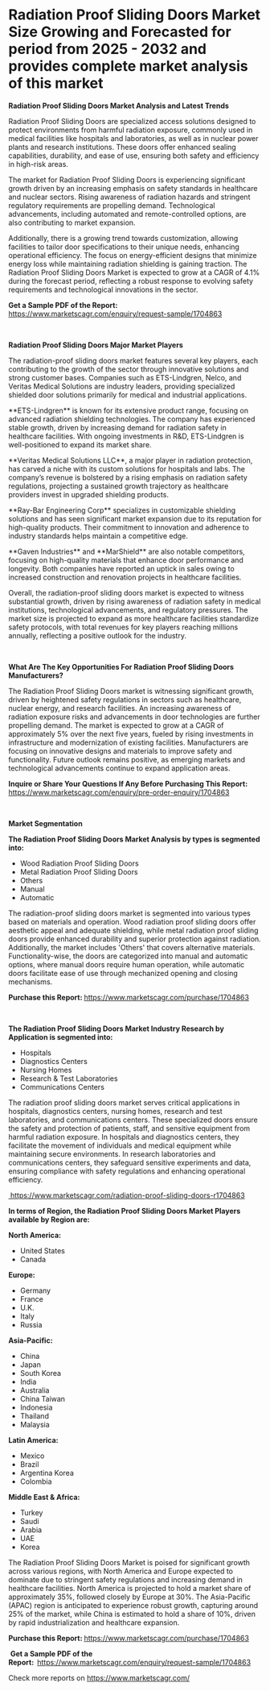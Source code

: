 <p><h1>Radiation Proof Sliding Doors Market Size Growing and Forecasted for period from 2025 - 2032 and provides complete market analysis of this market</h1></p><p><strong>Radiation Proof Sliding Doors Market Analysis and Latest Trends</strong></p>
<p><p>Radiation Proof Sliding Doors are specialized access solutions designed to protect environments from harmful radiation exposure, commonly used in medical facilities like hospitals and laboratories, as well as in nuclear power plants and research institutions. These doors offer enhanced sealing capabilities, durability, and ease of use, ensuring both safety and efficiency in high-risk areas.</p><p>The market for Radiation Proof Sliding Doors is experiencing significant growth driven by an increasing emphasis on safety standards in healthcare and nuclear sectors. Rising awareness of radiation hazards and stringent regulatory requirements are propelling demand. Technological advancements, including automated and remote-controlled options, are also contributing to market expansion.</p><p>Additionally, there is a growing trend towards customization, allowing facilities to tailor door specifications to their unique needs, enhancing operational efficiency. The focus on energy-efficient designs that minimize energy loss while maintaining radiation shielding is gaining traction. The Radiation Proof Sliding Doors Market is expected to grow at a CAGR of 4.1% during the forecast period, reflecting a robust response to evolving safety requirements and technological innovations in the sector.</p></p>
<p><strong>Get a Sample PDF of the Report:&nbsp;</strong> <a href="https://www.marketscagr.com/enquiry/request-sample/1704863?utm_campaign=2383&utm_medium=2&utm_source=Github&utm_content=ia&utm_term=27032025&utm_id=radiation-proof-sliding-doors">https://www.marketscagr.com/enquiry/request-sample/1704863</a></p>
<p>&nbsp;</p>
<p><strong>Radiation Proof Sliding Doors Major Market Players</strong></p>
<p><p>The radiation-proof sliding doors market features several key players, each contributing to the growth of the sector through innovative solutions and strong customer bases. Companies such as ETS-Lindgren, Nelco, and Veritas Medical Solutions are industry leaders, providing specialized shielded door solutions primarily for medical and industrial applications.</p><p>**ETS-Lindgren** is known for its extensive product range, focusing on advanced radiation shielding technologies. The company has experienced stable growth, driven by increasing demand for radiation safety in healthcare facilities. With ongoing investments in R&D, ETS-Lindgren is well-positioned to expand its market share.</p><p>**Veritas Medical Solutions LLC**, a major player in radiation protection, has carved a niche with its custom solutions for hospitals and labs. The company’s revenue is bolstered by a rising emphasis on radiation safety regulations, projecting a sustained growth trajectory as healthcare providers invest in upgraded shielding products.</p><p>**Ray-Bar Engineering Corp** specializes in customizable shielding solutions and has seen significant market expansion due to its reputation for high-quality products. Their commitment to innovation and adherence to industry standards helps maintain a competitive edge.</p><p>**Gaven Industries** and **MarShield** are also notable competitors, focusing on high-quality materials that enhance door performance and longevity. Both companies have reported an uptick in sales owing to increased construction and renovation projects in healthcare facilities.</p><p>Overall, the radiation-proof sliding doors market is expected to witness substantial growth, driven by rising awareness of radiation safety in medical institutions, technological advancements, and regulatory pressures. The market size is projected to expand as more healthcare facilities standardize safety protocols, with total revenues for key players reaching millions annually, reflecting a positive outlook for the industry.</p></p>
<p>&nbsp;</p>
<p><strong>What Are The Key Opportunities For Radiation Proof Sliding Doors Manufacturers?</strong></p>
<p><p>The Radiation Proof Sliding Doors market is witnessing significant growth, driven by heightened safety regulations in sectors such as healthcare, nuclear energy, and research facilities. An increasing awareness of radiation exposure risks and advancements in door technologies are further propelling demand. The market is expected to grow at a CAGR of approximately 5% over the next five years, fueled by rising investments in infrastructure and modernization of existing facilities. Manufacturers are focusing on innovative designs and materials to improve safety and functionality. Future outlook remains positive, as emerging markets and technological advancements continue to expand application areas.</p></p>
<p><strong>Inquire or Share Your Questions If Any Before Purchasing This Report:</strong> <a href="https://www.marketscagr.com/enquiry/pre-order-enquiry/1704863?utm_campaign=2383&utm_medium=2&utm_source=Github&utm_content=ia&utm_term=27032025&utm_id=radiation-proof-sliding-doors">https://www.marketscagr.com/enquiry/pre-order-enquiry/1704863</a></p>
<p>&nbsp;</p>
<p><strong>Market Segmentation</strong></p>
<p><strong>The Radiation Proof Sliding Doors Market Analysis by types is segmented into:</strong></p>
<p><ul><li>Wood Radiation Proof Sliding Doors</li><li>Metal Radiation Proof Sliding Doors</li><li>Others</li><li>Manual</li><li>Automatic</li></ul></p>
<p><p>The radiation-proof sliding doors market is segmented into various types based on materials and operation. Wood radiation proof sliding doors offer aesthetic appeal and adequate shielding, while metal radiation proof sliding doors provide enhanced durability and superior protection against radiation. Additionally, the market includes 'Others' that covers alternative materials. Functionality-wise, the doors are categorized into manual and automatic options, where manual doors require human operation, while automatic doors facilitate ease of use through mechanized opening and closing mechanisms.</p></p>
<p><strong>Purchase this Report:&nbsp;</strong><a href="https://www.marketscagr.com/purchase/1704863?utm_campaign=2383&utm_medium=2&utm_source=Github&utm_content=ia&utm_term=27032025&utm_id=radiation-proof-sliding-doors">https://www.marketscagr.com/purchase/1704863</a></p>
<p>&nbsp;</p>
<p><strong>The Radiation Proof Sliding Doors Market Industry Research by Application is segmented into:</strong></p>
<p><ul><li>Hospitals</li><li>Diagnostics Centers</li><li>Nursing Homes</li><li>Research & Test Laboratories</li><li>Communications Centers</li></ul></p>
<p><p>The radiation proof sliding doors market serves critical applications in hospitals, diagnostics centers, nursing homes, research and test laboratories, and communications centers. These specialized doors ensure the safety and protection of patients, staff, and sensitive equipment from harmful radiation exposure. In hospitals and diagnostics centers, they facilitate the movement of individuals and medical equipment while maintaining secure environments. In research laboratories and communications centers, they safeguard sensitive experiments and data, ensuring compliance with safety regulations and enhancing operational efficiency.</p></p>
<p><a href="https://www.marketscagr.com/radiation-proof-sliding-doors-r1704863?utm_campaign=2383&utm_medium=2&utm_source=Github&utm_content=ia&utm_term=27032025&utm_id=radiation-proof-sliding-doors">&nbsp;https://www.marketscagr.com/radiation-proof-sliding-doors-r1704863</a></p>
<p><strong>In terms of Region, the Radiation Proof Sliding Doors Market Players available by Region are:</strong></p>
<p>
    <p> <strong> North America: </strong>
        <ul>
            <li>United States</li>
            <li>Canada</li>
        </ul>
        </p> 
    <p> <strong> Europe: </strong>
        <ul>
            <li>Germany</li>
            <li>France</li>
            <li>U.K.</li>
            <li>Italy</li>
            <li>Russia</li>
        </ul>
        </p> 
    <p> <strong> Asia-Pacific: </strong>
        <ul>
            <li>China</li>
            <li>Japan</li>
            <li>South Korea</li>
            <li>India</li>
            <li>Australia</li>
            <li>China Taiwan</li>
            <li>Indonesia</li>
            <li>Thailand</li>
            <li>Malaysia</li>
        </ul>
        </p> 
    <p> <strong> Latin America: </strong>
        <ul>
            <li>Mexico</li>
            <li>Brazil</li>
            <li>Argentina Korea</li>
            <li>Colombia</li>
        </ul>
        </p> 
    <p> <strong> Middle East & Africa: </strong>
        <ul>
            <li>Turkey</li>
            <li>Saudi</li>
            <li>Arabia</li>
            <li>UAE</li>
            <li>Korea</li>
        </ul>
    </p>
    </p>
<p><p>The Radiation Proof Sliding Doors Market is poised for significant growth across various regions, with North America and Europe expected to dominate due to stringent safety regulations and increasing demand in healthcare facilities. North America is projected to hold a market share of approximately 35%, followed closely by Europe at 30%. The Asia-Pacific (APAC) region is anticipated to experience robust growth, capturing around 25% of the market, while China is estimated to hold a share of 10%, driven by rapid industrialization and healthcare expansion.</p></p>
<p><strong>Purchase this Report: </strong><a href="https://www.marketscagr.com/purchase/1704863?utm_campaign=2383&utm_medium=2&utm_source=Github&utm_content=ia&utm_term=27032025&utm_id=radiation-proof-sliding-doors">https://www.marketscagr.com/purchase/1704863</a></p>
<p>&nbsp;<strong>Get a Sample PDF of the Report:&nbsp;&nbsp;</strong><a href="https://www.marketscagr.com/enquiry/request-sample/1704863?utm_campaign=2383&utm_medium=2&utm_source=Github&utm_content=ia&utm_term=27032025&utm_id=radiation-proof-sliding-doors">https://www.marketscagr.com/enquiry/request-sample/1704863</a></p>
<p><strong></strong></p>
<p>Check more reports on <a href="https://www.marketscagr.com/?utm_campaign=2383&utm_medium=2&utm_source=Github&utm_content=ia&utm_term=27032025&utm_id=radiation-proof-sliding-doors">https://www.marketscagr.com/</a></p>